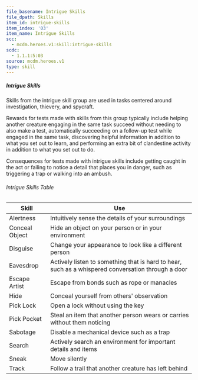 ```yaml
---
file_basename: Intrigue Skills
file_dpath: Skills
item_id: intrigue-skills
item_index: '03'
item_name: Intrigue Skills
scc:
  - mcdm.heroes.v1:skill:intrigue-skills
scdc:
  - 1.1.1:5:03
source: mcdm.heroes.v1
type: skill
---
```


##### Intrigue Skills

Skills from the intrigue skill group are used in tasks centered around investigation, thievery, and spycraft.

Rewards for tests made with skills from this group typically include helping another creature engaging in the same task succeed without needing to also make a test, automatically succeeding on a follow-up test while engaged in the same task, discovering helpful information in addition to what you set out to learn, and performing an extra bit of clandestine activity in addition to what you set out to do.

Consequences for tests made with intrigue skills include getting caught in the act or failing to notice a detail that places you in danger, such as triggering a trap or walking into an ambush.

###### Intrigue Skills Table

| Skill          | Use                                                                                                |
| -------------- | -------------------------------------------------------------------------------------------------- |
| Alertness      | Intuitively sense the details of your surroundings                                                 |
| Conceal Object | Hide an object on your person or in your environment                                               |
| Disguise       | Change your appearance to look like a different person                                             |
| Eavesdrop      | Actively listen to something that is hard to hear, such as a whispered conversation through a door |
| Escape Artist  | Escape from bonds such as rope or manacles                                                         |
| Hide           | Conceal yourself from others' observation                                                          |
| Pick Lock      | Open a lock without using the key                                                                  |
| Pick Pocket    | Steal an item that another person wears or carries without them noticing                           |
| Sabotage       | Disable a mechanical device such as a trap                                                         |
| Search         | Actively search an environment for important details and items                                     |
| Sneak          | Move silently                                                                                      |
| Track          | Follow a trail that another creature has left behind                                               |

